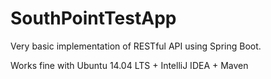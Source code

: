 # SouthPointTestApp
Very basic implementation of RESTful API using Spring Boot. 


Works fine with Ubuntu 14.04 LTS + IntelliJ IDEA + Maven
